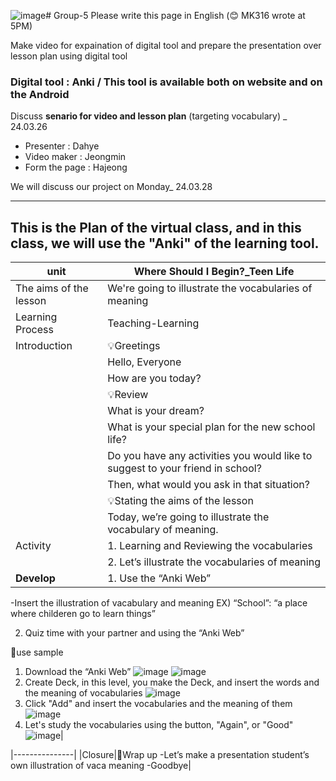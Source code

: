 ![image](https://github.com/dhlee3146/Group-5/assets/162955126/47cafe50-710e-42b6-aa4f-ffaca6046921)# Group-5
Please write this page in English (😊 MK316 wrote at 5PM)

Make video for expaination of digital tool and prepare the presentation over lesson plan using digital tool

### Digital tool : **Anki** / This tool is available both on website and on the Android

Discuss **senario for video and lesson plan** (targeting vocabulary) _ 24.03.26

+ Presenter : Dahye
+ Video maker : Jeongmin
+ Form the page : Hajeong

We will discuss our project on Monday_ 24.03.28

------------------------------------------------
This is the Plan of the virtual class, and in this class, we will use the "Anki" of the learning tool.
------------------------------------------------
| unit | Where Should I Begin?_Teen Life | 
|------| --------------------------------|
| The aims of the lesson | We're going to illustrate the vocabularies of meaning |
| Learning Process | Teaching-Learning |
| Introduction |💡Greetings |
|              |Hello, Everyone|
|              |How are you today?|
|              |💡Review |
|              |What is your dream?|
|              |What is your special plan for the new school life?|
|              |Do you have any activities you would like to suggest to your friend in school?|
|              |Then, what would you ask in that situation?|
|              |💡Stating the aims of the lesson |
|              |Today, we’re going to illustrate the vocabulary of meaning.|
|   Activity   | 1. Learning and Reviewing the vocabularies |
|              | 2. Let’s illustrate the vocabularies of meaning |
|  **Develop** | 1. Use the “Anki Web”
-Insert the illustration of vacabulary and meaning
EX) “School”: “a place where childeren go to learn things”

2. Quiz time with your partner and using the “Anki Web”

use sample
1. Download the “Anki Web”
![image](https://github.com/dhlee3146/Group-5/assets/162955126/9b677ab9-cc15-4ef6-8779-7fabc6f13bff)
![image](https://github.com/dhlee3146/Group-5/assets/162955126/06e81f1a-6aa3-4c75-8181-c3b2e4f0a915)
2. Create Deck, in this level, you make the Deck, and insert the words and the meaning of vocabularies 
![image](https://github.com/dhlee3146/Group-5/assets/162955126/929e1005-e4fd-45f7-b129-92293a33b316)
3. Click "Add" and insert the vocabularies and the meaning of them
![image](https://github.com/dhlee3146/Group-5/assets/162955126/8062bd15-c1d0-405c-ad2b-3c5c08b1cbaa)
4. Let's study the vocabularies using the button, "Again", or "Good"
   ![image](https://github.com/dhlee3146/Group-5/assets/162955126/dcd81451-06b2-453a-9af1-5c4bef343202)|

|---------------|
|Closure|Wrap up
-Let’s make a presentation student’s own illustration of vaca meaning
-Goodbye|

   

